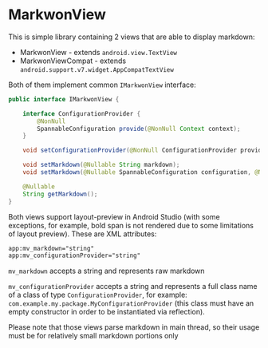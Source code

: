 <LegacyWarning />

# MarkwonView

<MavenBadge2xx artifact="markwon-view" />

This is simple library containing 2 views that are able to display markdown:
* MarkwonView - extends `android.view.TextView`
* MarkwonViewCompat - extends `android.support.v7.widget.AppCompatTextView`

Both of them implement common `IMarkwonView` interface:
```java
public interface IMarkwonView {

    interface ConfigurationProvider {
        @NonNull
        SpannableConfiguration provide(@NonNull Context context);
    }

    void setConfigurationProvider(@NonNull ConfigurationProvider provider);

    void setMarkdown(@Nullable String markdown);
    void setMarkdown(@Nullable SpannableConfiguration configuration, @Nullable String markdown);

    @Nullable
    String getMarkdown();
}
```

Both views support layout-preview in Android Studio (with some exceptions, for example, bold span is not rendered due to some limitations of layout preview).
These are XML attributes:

```xml
app:mv_markdown="string"
app:mv_configurationProvider="string"
```

`mv_markdown` accepts a string and represents raw markdown

`mv_configurationProvider` accepts a string and represents a full class name of a class of type `ConfigurationProvider`,
for example: `com.example.my.package.MyConfigurationProvider` (this class must have an empty constructor
in order to be instantiated via reflection).

Please note that those views parse markdown in main thread, so their usage must be for relatively small markdown portions only
